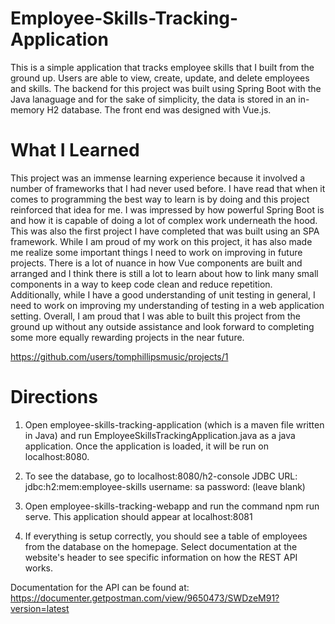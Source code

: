 # Employee-Skills-Tracking-Application

This is a simple application that tracks employee skills that I built from the ground up. Users are able to view, create, update, and delete employees and skills. The backend for this project was built using Spring Boot with the Java lanaguage and for the sake of simplicity, the data is stored in an in-memory H2 database. The front end was designed with Vue.js.

# What I Learned

This project was an immense learning experience because it involved a number of frameworks that I had never used before. I have read that when it comes to programming the best way to learn is by doing and this project reinforced that idea for me. I was impressed by how powerful Spring Boot is and how it is capable of doing a lot of complex work underneath the hood. This was also the first project I have completed that was built using an SPA framework. While I am proud of my work on this project, it has also made me realize some important things I need to work on improving in future projects. There is a lot of nuance in how Vue components are built and arranged and I think there is still a lot to learn about how to link many small components in a way to keep code clean and reduce repetition. Additionally, while I have a good understanding of unit testing in general, I need to work on improving my understanding of testing in a web application setting. Overall, I am proud that I was able to built this project from the ground up without any outside assistance and look forward to completing some more equally rewarding projects in the near future.

https://github.com/users/tomphillipsmusic/projects/1

# Directions

1. Open employee-skills-tracking-application (which is a maven file written in Java) and run EmployeeSkillsTrackingApplication.java as a java application. Once the application is loaded, it will be run on localhost:8080.

2. To see the database, go to localhost:8080/h2-console
  JDBC URL: jdbc:h2:mem:employee-skills
  username: sa
  password: (leave blank)
  
3. Open employee-skills-tracking-webapp and run the command npm run serve. This application should appear at localhost:8081

4. If everything is setup correctly, you should see a table of employees from the database on the homepage. Select documentation at the website's header to see specific information on how the REST API works.

Documentation for the API can be found at: 
https://documenter.getpostman.com/view/9650473/SWDzeM91?version=latest


